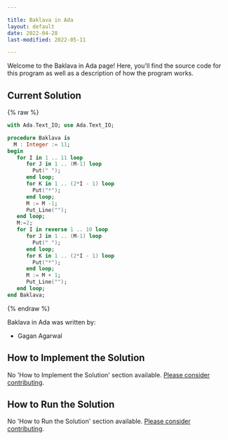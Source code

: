 ```yaml
---

title: Baklava in Ada
layout: default
date: 2022-04-28
last-modified: 2022-05-11

---
```


Welcome to the Baklava in Ada page! Here, you'll find the source code for this program as well as a description of how the program works.

## Current Solution

{% raw %}

```ada
with Ada.Text_IO; use Ada.Text_IO;

procedure Baklava is
  M : Integer := 11;
begin
   for I in 1 .. 11 loop
      for J in 1 .. (M-1) loop
        Put(" ");
      end loop;
      for K in 1 .. (2*I - 1) loop
        Put("*");
      end loop;
      M := M -1;
      Put_Line("");
   end loop;
   M:=2;
   for I in reverse 1 .. 10 loop
      for J in 1 .. (M-1) loop
        Put(" ");
      end loop;
      for K in 1 .. (2*I - 1) loop
        Put("*");
      end loop;
      M := M + 1;
      Put_Line("");
   end loop;
end Baklava;
```

{% endraw %}

Baklava in Ada was written by:

- Gagan Agarwal

## How to Implement the Solution

No 'How to Implement the Solution' section available. [Please consider contributing](https://github.com/TheRenegadeCoder/sample-programs-website).

## How to Run the Solution

No 'How to Run the Solution' section available. [Please consider contributing](https://github.com/TheRenegadeCoder/sample-programs-website).